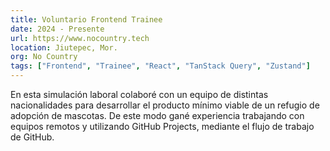 ```yaml
---
title: Voluntario Frontend Trainee
date: 2024 - Presente
url: https://www.nocountry.tech
location: Jiutepec, Mor.
org: No Country
tags: ["Frontend", "Trainee", "React", "TanStack Query", "Zustand"]
---
```


En esta simulación laboral colaboré con un equipo de distintas nacionalidades para desarrollar el producto mínimo viable de un refugio de adopción de mascotas.  De este modo gané experiencia trabajando con equipos remotos y utilizando GitHub Projects, mediante el flujo de trabajo de GitHub.
